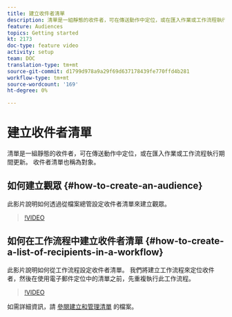 ```yaml
---
title: 建立收件者清單
description: 清單是一組靜態的收件者，可在傳送動作中定位，或在匯入作業或工作流程執行期間更新。 收件者清單也稱為對象。
feature: Audiences
topics: Getting started
kt: 2173
doc-type: feature video
activity: setup
team: DOC
translation-type: tm+mt
source-git-commit: d1799d978a9a29f69d637178439fe770ffd4b281
workflow-type: tm+mt
source-wordcount: '169'
ht-degree: 0%

---
```



# 建立收件者清單

清單是一組靜態的收件者，可在傳送動作中定位，或在匯入作業或工作流程執行期間更新。 收件者清單也稱為對象。

## 如何建立觀眾  {#how-to-create-an-audience}

此影片說明如何透過從檔案總管設定收件者清單來建立觀眾。

>[!VIDEO](https://video.tv.adobe.com/v/25602/quality=12)

## 如何在工作流程中建立收件者清單 {#how-to-create-a-list-of-recipients-in-a-workflow}

此影片說明如何從工作流程設定收件者清單。 我們將建立工作流程來定位收件者，然後在使用電子郵件定位中的清單之前，先重複執行此工作流程。

>[!VIDEO](https://video.tv.adobe.com/v/25603?quality=12)

如需詳細資訊，請 [參閱建立和管理清單](https://docs.adobe.com/content/help/en/campaign-classic/using/getting-started/profile-management/creating-and-managing-lists.html) 的檔案。
